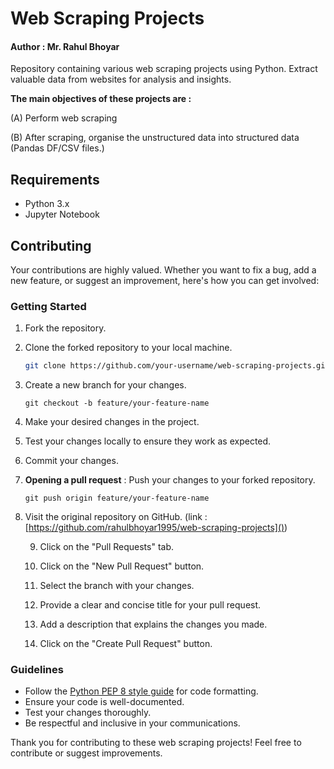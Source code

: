 # Web Scraping Projects

#### Author : Mr. Rahul Bhoyar

Repository containing various web scraping projects using Python. Extract valuable data from websites for analysis and insights.

**The main objectives of these projects are :**

(A) Perform web scraping 

(B) After scraping, organise the unstructured data into structured data (Pandas DF/CSV files.)

## Requirements

- Python 3.x
- Jupyter Notebook

## Contributing

Your contributions are highly valued. Whether you want to fix a bug, add a new feature, or suggest an improvement, here's how you can get involved:

### Getting Started

1. Fork the repository.
2. Clone the forked repository to your local machine.

   ```bash
   git clone https://github.com/your-username/web-scraping-projects.git
   ```
3. Create a new branch for your changes.

   ```
   git checkout -b feature/your-feature-name

   ```
4. Make your desired changes in the project.
5. Test your changes locally to ensure they work as expected.
6. Commit your changes.
7. **Opening a pull request** : Push your changes to your forked repository.

   ``git push origin feature/your-feature-name``
8. Visit the original repository on GitHub. (link : [https://github.com/rahulbhoyar1995/web-scraping-projects]())

   9. Click on the "Pull Requests" tab.

   10. Click on the "New Pull Request" button.
   11. Select the branch with your changes.
   12. Provide a clear and concise title for your pull request.
   13. Add a description that explains the changes you made.
   14. Click on the "Create Pull Request" button.

### Guidelines

* Follow the [Python PEP 8 style guide]() for code formatting.
* Ensure your code is well-documented.
* Test your changes thoroughly.
* Be respectful and inclusive in your communications.

Thank you for contributing to these web scraping projects! Feel free to contribute or suggest improvements.

